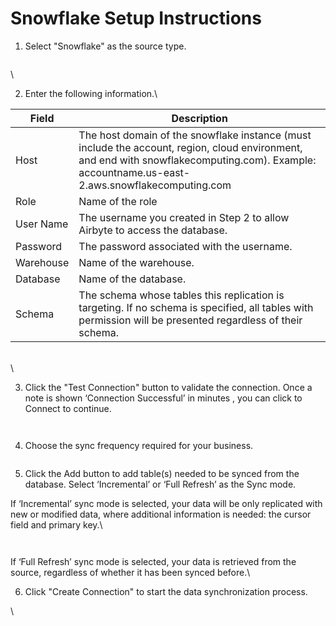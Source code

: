 # Snowflake Setup Instructions

1.  Select "Snowflake" as the source type.

    <figure><img src="https://lh7-rt.googleusercontent.com/docsz/AD_4nXfNsdYpdvXnGRqRQu5DyU9PxTehhlo-LCRgKVe4-XHiVoxgNxj94WKL71ySoaapebUaM-ADNhHUHnSTJrP5fMRWdFjBT1IEaN8HVX-9rAXuQGQTRz0mWdkeI2m2b268-ce5mHQhuUQySomXtunl0aRjW9w?key=V6IPw7mHQBE0j50WtXS7Kg" alt=""><figcaption></figcaption></figure>

\


2. Enter the following information.\


| Field     | Description                                                                                                                                                                                     |
| --------- | ----------------------------------------------------------------------------------------------------------------------------------------------------------------------------------------------- |
| Host      | The host domain of the snowflake instance (must include the account, region, cloud environment, and end with snowflakecomputing.com). Example: accountname.us-east-2.aws.snowflakecomputing.com |
| Role      | Name of the role                                                                                                                                                                                |
| User Name | The username you created in Step 2 to allow Airbyte to access the database.                                                                                                                     |
| Password  | The password associated with the username.                                                                                                                                                      |
| Warehouse | Name of the warehouse.                                                                                                                                                                          |
| Database  | Name of the database.                                                                                                                                                                           |
| Schema    | The schema whose tables this replication is targeting. If no schema is specified, all tables with permission will be presented regardless of their schema.                                      |

\
\


3. Click the "Test Connection" button to validate the connection. Once a note is shown ‘Connection Successful’ in minutes , you can click to Connect to continue.



<figure><img src="https://lh7-rt.googleusercontent.com/docsz/AD_4nXd-bvxuosHgvtsDoH8kGHjcJ_NR8kbsiOs68GHXkob94chopPhiEzSQBgXCVrLVDjoKWzT-yK5KEfow5sKZCua1M4bv-Uh_Syf72T4yib34U5u-fPi4V8APdYFxKVFX-N8AGpltIhdixv8AVJmbpF7dcQc?key=V6IPw7mHQBE0j50WtXS7Kg" alt=""><figcaption></figcaption></figure>



<figure><img src="https://lh7-rt.googleusercontent.com/docsz/AD_4nXdnGK5xh0cQqrPF6OEVSHOtA_okD46vjgw29zLvLmcTVZDYFtDxRdYO-VQbNeH3bwrjrVoLbdQKilhiVmdNv2r0LWYsELC52fUh5CFaE6ZqT0DdfXUvartijx00Z7GvUxU3dHJyC5NmRV8iDs0q3uAWlgI?key=V6IPw7mHQBE0j50WtXS7Kg" alt=""><figcaption></figcaption></figure>

4. Choose the sync frequency required for your business.

<figure><img src="https://lh7-rt.googleusercontent.com/docsz/AD_4nXdYDwH83Qp0O8EP3TeHoNPQd2yL7CUzTrLkUiqvnxv0w-4SEBtMjIcnTOHcIK10YNgpd8ZKpI0KaBNjVMZpqvKXxQklw2UKrFds61akMIyN2m4TX53swET2lldy8vqL3AP-0oNx13PpbWHFy0W6LBPNTvE?key=V6IPw7mHQBE0j50WtXS7Kg" alt=""><figcaption></figcaption></figure>



5. Click the Add button to add table(s) needed to be synced from the database. Select ‘Incremental’ or ‘Full Refresh’ as the Sync mode.&#x20;

If ‘Incremental’ sync mode is selected, your data will be only replicated with new or modified data, where additional information is needed: the cursor field and primary key.\


<figure><img src="https://lh7-rt.googleusercontent.com/docsz/AD_4nXfH4s-FB8IyVBKiMMxYdwtLuLOGKyer_pQerKZksiB-KLRkD3TeTEl7w9HAV9AOm2PL30SYbm6-QaAM2Jm0A7-iP2IqPf3u3AWhJvQXuUwTy5y-Vkmo4VDc3s42jWYAHsj-qtVk7WpRsacnOdF1Tvtwr8k?key=V6IPw7mHQBE0j50WtXS7Kg" alt=""><figcaption></figcaption></figure>

<figure><img src="https://lh7-rt.googleusercontent.com/docsz/AD_4nXdIAiI8ImhOLVJQ-Ta1Zph3NNHEcZrQ3ABzrdMzScDxqXAmcDSqdEBZPtSf0xbIzv8ZFPDWV8AqHt7MeEBp7u2QtPOnXzl71JFsP0s27HoFdbRXDMUllHTC10yFz58X314h1UWC9JJMtGHEULduBQ-DBwOz?key=V6IPw7mHQBE0j50WtXS7Kg" alt=""><figcaption></figcaption></figure>



If  ‘Full Refresh’ sync mode is selected, your data is retrieved from the source, regardless of whether it has been synced before.\


6. Click "Create Connection" to start the data synchronization process.

\
